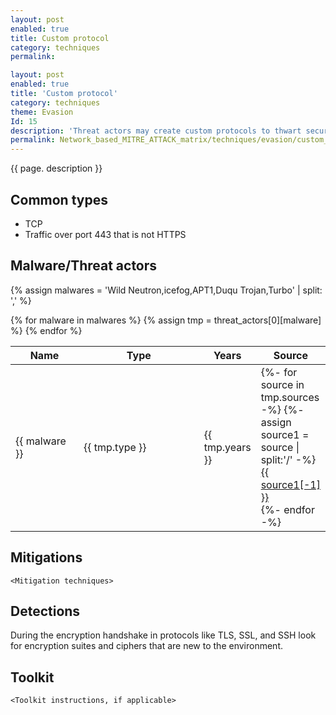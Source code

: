 ```yaml
---
layout: post
enabled: true
title: Custom protocol
category: techniques
permalink: 

layout: post
enabled: true
title: 'Custom protocol'
category: techniques
theme: Evasion
Id: 15
description: 'Threat actors may create custom protocols to thwart security controls from reading/interpreting the data in transit.'
permalink: Network_based_MITRE_ATTACK_matrix/techniques/evasion/custom_protocol
---
```

{{ page. description }}

## Common types

* TCP
* Traffic over port 443 that is not HTTPS

## Malware/Threat actors

{% assign malwares = 'Wild Neutron,icefog,APT1,Duqu Trojan,Turbo' | split: ',' %}

<div class="threat-actor-table">
<table>
    <colgroup>
        <col width="30%" />
        <col width="70%" />
    </colgroup>
    <thead>
        <tr class="header">
            <th>Name</th>
            <th>Type</th>
            <th>Years</th>
            <th>Source</th>
        </tr>
    </thead>
    <tbody>
        {% for malware in malwares %}
        <tr>
        {% assign tmp = threat_actors[0][malware] %}
            <td markdown="span">{{ malware }}</td>
            <td markdown="span">{{ tmp.type }}</td>
            <td markdown="span">{{ tmp.years }}</td>
            <td markdown="span">
                {%- for source in tmp.sources -%}
                    {%- assign source1 = source | split:'/' -%}
                    <a href="{{ source }}">{{ source1[-1] }}</a><br>
                {%- endfor -%}
            </td>
        </tr>
        {% endfor %}
    </tbody>
</table>
</div>

## Mitigations

`<Mitigation techniques>`

## Detections

During the encryption handshake in protocols like TLS, SSL, and SSH look for encryption suites and ciphers that are new to the environment.

## Toolkit

`<Toolkit instructions, if applicable>`
